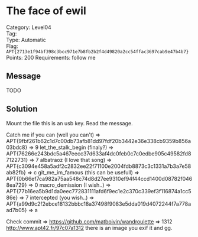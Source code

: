 # The face of ewil

Category: Level04  
Tag:   
Type: Automatic  
Flag: `APT{2713e1f94bf398c3bcc971e7b8fb2b2f4d49820a2cc54ffac3697cab9e47b4b7}`  
Points: 200
Requirements: follow me

## Message

TODO


## Solution

 Mount the file this is an usb key.
 Read the message.

Catch me if you can (well you can't) => APT{9fbf261b62c1d7c00db73afb81dd97fdf20b3442e36e338cb9359b856a03bdc8} => 9
let_the_stalk_begin (finaly?) => APT{76266e243bdc5a467eecc37d633af4dc0feb0c7c0edbe905c49582fd87122731} => 7
albatraoz (I love that song) => APT{c3094e458a5adf2c2832ee22f71100e2004fdb8873c3c1331a7b3a7e58ab82fb} => c
git_me_im_famous (this can be usefull) => APT{0b66ef7ca982a75aa548c74d8d27ee9310ef94f44ccd1400d08782f0468ea729} => 0
macro_demission (I wish..) => APT{77b16ea5b9d1da0eec772831111afd6f9ec1e2c370c339ef3f116874a1cc586e} => 7
intercepted (you wish..) => APT{a99d9c2f2ebce18132bbbc18a37498f9083e5dda019d4072244f7a778aad7b05} => a

Check commit => https://github.com/matboivin/wandroulette => 1312
http://www.apt42.fr/97c07a1312 there is an image you exif it and gg.

